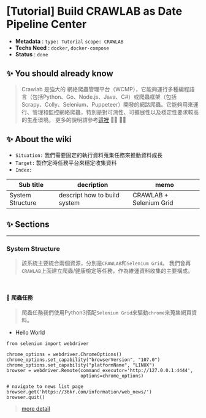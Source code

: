 # [Tutorial] Build CRAWLAB as Date Pipeline Center

- **Metadata** : `type: Tutorial` `scope: CRAWLAB` 
- **Techs Need** : `docker`, `docker-compose` 
- **Status** : `done`

## ✨ You should already know

> Crawlab 是強大的 網絡爬蟲管理平台（WCMP），它能夠運行多種編程語言（包括Python、Go、Node.js、Java、C#）或爬蟲框架（包括Scrapy、Colly、Selenium、Puppeteer）開發的網路爬蟲。它能夠用來運行、管理和監控網絡爬蟲，特別是對可溯性、可擴展性以及穩定性要求較高的生產環境。
> 更多的說明請參考[這裡](https://docs.crawlab.cn/zh/guide/)
👩‍💻 👨‍💻

## ✨ About the wiki

- `Situation:`  我們需要固定的執行資料蒐集任務來推動資料成長
- `Target:`  製作定時任務平台來穩定收集資料
- `Index:`

| Sub title | decription | memo |
| ------ | ------ | ------ |
| System Structure | descript how to build system | CRAWLAB + Selenium Grid |


## ✨  Sections

---
### **System Structure**
> 該系統主要統合兩個資源，分別是`CRAWLAB`和`Selenium Grid`。
> 我們會再`CRAWLAB`上面建立爬蟲/健康檢定等任務，作為維運資料收集的主要構成。
<br/>



####  📝 爬蟲任務
> 爬蟲任務我們使用Python3搭配`Selenium Grid`來驅動`chrome`來蒐集網頁資料。

- Hello World
```
from selenium import webdriver

chrome_options = webdriver.ChromeOptions()
chrome_options.set_capability("browserVersion", "107.0")
chrome_options.set_capability("platformName", "LINUX")
browser = webdriver.Remote(command_executor='http://127.0.0.1:4444',
                           options=chrome_options)

# navigate to news list page
browser.get('https://36kr.com/information/web_news/')
browser.quit()
```
> [more detail](https://github.com/theta-prod/datacenter-pipeline/tree/master/test-spider)